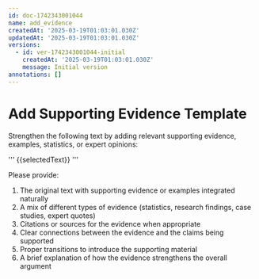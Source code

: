 ```yaml
---
id: doc-1742343001044
name: add_evidence
createdAt: '2025-03-19T01:03:01.030Z'
updatedAt: '2025-03-19T01:03:01.030Z'
versions:
  - id: ver-1742343001044-initial
    createdAt: '2025-03-19T01:03:01.030Z'
    message: Initial version
annotations: []
---
```

# Add Supporting Evidence Template

Strengthen the following text by adding relevant supporting evidence, examples, statistics, or expert opinions:

'''
{{selectedText}}
'''

Please provide:
1. The original text with supporting evidence or examples integrated naturally
2. A mix of different types of evidence (statistics, research findings, case studies, expert quotes)
3. Citations or sources for the evidence when appropriate
4. Clear connections between the evidence and the claims being supported
5. Proper transitions to introduce the supporting material
6. A brief explanation of how the evidence strengthens the overall argument 